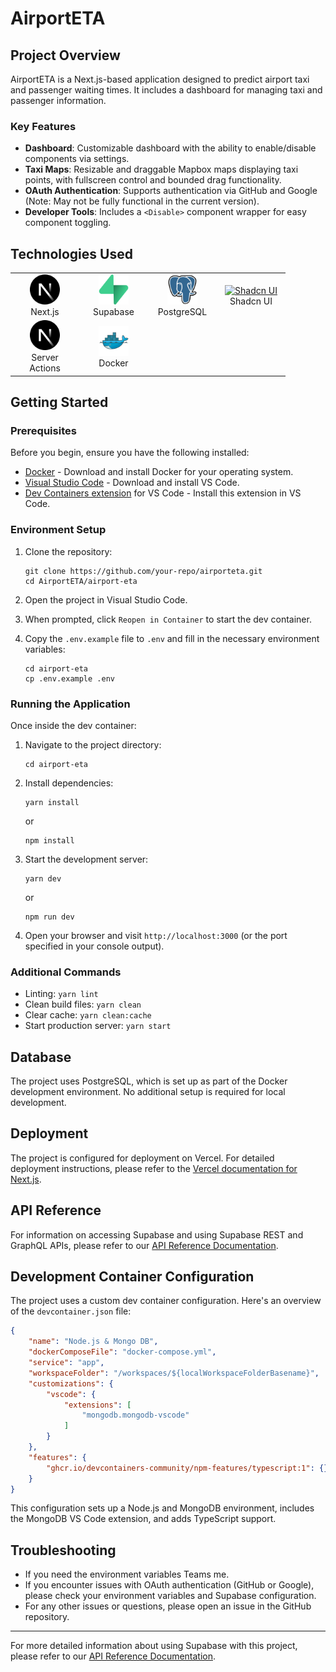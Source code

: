# AirportETA

## Project Overview

AirportETA is a Next.js-based application designed to predict airport taxi and passenger waiting times. It includes a dashboard for managing taxi and passenger information.

### Key Features

- **Dashboard**: Customizable dashboard with the ability to enable/disable components via settings.
- **Taxi Maps**: Resizable and draggable Mapbox maps displaying taxi points, with fullscreen control and bounded drag functionality.
- **OAuth Authentication**: Supports authentication via GitHub and Google (Note: May not be fully functional in the current version).
- **Developer Tools**: Includes a `<Disable>` component wrapper for easy component toggling.

## Technologies Used

<table>
  <tr>
    <td align="center" width="96">
      <a href="https://nextjs.org/" target="_blank">
        <img src="https://raw.githubusercontent.com/devicons/devicon/master/icons/nextjs/nextjs-original.svg" width="48" height="48" alt="Next.js" />
      </a>
      <br>Next.js
    </td>
    <td align="center" width="96">
      <a href="https://supabase.com/" target="_blank">
        <img src="https://raw.githubusercontent.com/devicons/devicon/master/icons/supabase/supabase-original.svg" width="48" height="48" alt="Supabase" />
      </a>
      <br>Supabase
    </td>
    <td align="center" width="96">
      <a href="https://www.postgresql.org/" target="_blank">
        <img src="https://raw.githubusercontent.com/devicons/devicon/master/icons/postgresql/postgresql-original.svg" width="48" height="48" alt="PostgreSQL" />
      </a>
      <br>PostgreSQL
    </td>
    <td align="center" width="96">
      <a href="https://ui.shadcn.com/" target="_blank">
        <img src="https://avatars.githubusercontent.com/u/139895814?s=200&v=4" width="48" height="48" alt="Shadcn UI" />
      </a>
      <br>Shadcn UI
    </td>
  </tr>
  <tr>
    <td align="center" width="96">
      <a href="https://nextjs.org/docs/app/building-your-application/data-fetching/server-actions" target="_blank">
        <img src="https://raw.githubusercontent.com/devicons/devicon/master/icons/nextjs/nextjs-original.svg" width="48" height="48" alt="Next.js Server Actions" />
      </a>
      <br>Server Actions
    </td>
    <td align="center" width="96">
      <a href="https://www.docker.com/" target="_blank">
        <img src="https://raw.githubusercontent.com/devicons/devicon/master/icons/docker/docker-original.svg" width="48" height="48" alt="Docker" />
      </a>
      <br>Docker
    </td>
  </tr>
</table>

## Getting Started

### Prerequisites

Before you begin, ensure you have the following installed:

- [Docker](https://www.docker.com/get-started/) - Download and install Docker for your operating system.
- [Visual Studio Code](https://code.visualstudio.com/) - Download and install VS Code.
- [Dev Containers extension](https://marketplace.visualstudio.com/items?itemName=ms-vscode-remote.remote-containers) for VS Code - Install this extension in VS Code.

### Environment Setup

1. Clone the repository:
   ```
   git clone https://github.com/your-repo/airporteta.git
   cd AirportETA/airport-eta
   ```

2. Open the project in Visual Studio Code.

3. When prompted, click `Reopen in Container` to start the dev container.

4. Copy the `.env.example` file to `.env` and fill in the necessary environment variables:
   ```
   cd airport-eta
   cp .env.example .env
   ```


### Running the Application

Once inside the dev container:

1. Navigate to the project directory:
   ```
   cd airport-eta
   ```

2. Install dependencies:
   ```
   yarn install
   ```
   or
   ```
   npm install
   ```

3. Start the development server:
   ```
   yarn dev
   ```
   or
   ```
   npm run dev
   ```

4. Open your browser and visit `http://localhost:3000` (or the port specified in your console output).

### Additional Commands

- Linting: `yarn lint`
- Clean build files: `yarn clean`
- Clear cache: `yarn clean:cache`
- Start production server: `yarn start`

## Database

The project uses PostgreSQL, which is set up as part of the Docker development environment. No additional setup is required for local development.

## Deployment

The project is configured for deployment on Vercel. For detailed deployment instructions, please refer to the [Vercel documentation for Next.js](https://vercel.com/docs/frameworks/nextjs).

## API Reference

For information on accessing Supabase and using Supabase REST and GraphQL APIs, please refer to our [API Reference Documentation](./API_REFERENCE.md).

## Development Container Configuration

The project uses a custom dev container configuration. Here's an overview of the `devcontainer.json` file:

```json
{
	"name": "Node.js & Mongo DB",
	"dockerComposeFile": "docker-compose.yml",
	"service": "app",
	"workspaceFolder": "/workspaces/${localWorkspaceFolderBasename}",
	"customizations": {
		"vscode": {
			"extensions": [
				"mongodb.mongodb-vscode"
			]
		}
	},
	"features": {
		"ghcr.io/devcontainers-community/npm-features/typescript:1": {}
	}
}
```

This configuration sets up a Node.js and MongoDB environment, includes the MongoDB VS Code extension, and adds TypeScript support.

## Troubleshooting

- If you need the environment variables Teams me.
- If you encounter issues with OAuth authentication (GitHub or Google), please check your environment variables and Supabase configuration.
- For any other issues or questions, please open an issue in the GitHub repository.

---

For more detailed information about using Supabase with this project, please refer to our [API Reference Documentation](./API_REFERENCE.md).
```
